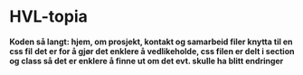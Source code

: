 # HVL-topia
**Koden så langt: hjem, om prosjekt, kontakt og samarbeid filer knytta til en css fil**
**det er for å gjør det enklere å vedlikeholde, css filen er delt i section og class så det er enklere å finne ut om det evt. skulle ha blitt endringer**

